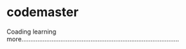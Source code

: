 # codemaster
Coading learning more.........................................................................................
